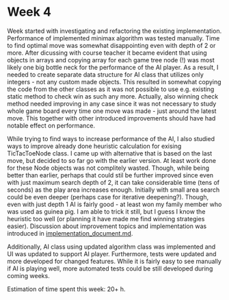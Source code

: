# Week 4
Week started with investigating and refactoring the existing implementation. Performance of implemented minimax algorithm was tested manually. Time to find optimal move was somewhat disappointing even with depth of 2 or more. After dicussing with course teacher it became evident that using objects in arrays and copying array for each game tree node (!) was most likely one big bottle neck for the performance of the AI player. As a result, I needed  to create separate data structure for AI class that utilizes only integers - not any custom made objects. This resulted in somewhat copying the code from the other classes as it was not possible to use e.g. existing static method to check win as such any more. Actually, also winning check method needed improving in any case since it was not necessary to study whole game board every time one move was made - just around the latest move. This together with other introduced improvements should have had notable effect on performance.

While trying to find ways to increase performance of the AI, I also studied ways to improve already done heuristic calculation for exising TicTacToeNode class. I came up with alternative that is based on the last move, but decided to so far go with the earlier version. At least work done for these Node objects was not complitely wasted. Though, while being better than earlier, perhaps that could stil be further improved since even with just maximum search depth of 2, it can take considerable time (tens of seconds) as the play area increases enough. Initially with small area search could be even deeper (perhaps case for iterative deepening?). Though, even with just depth 1 AI is fairly good - at least won my family member who was used as guinea pig. I am able to trick it still, but I guess I know the heuristic too well (or planning it have made me find winning strategies easier). Discussion about improvement topics and implementation was introduced in [implementation_document.md](./implementation_document.md).

Additionally, AI class using updated algorithm class was implemented and UI was updated to support AI player. Furthermore, tests were updated and more developed for changed features. While it is fairly easy to see manually if AI is playing well, more automated tests could be still developed during coming weeks.

Estimation of time spent this week: 20+ h.
